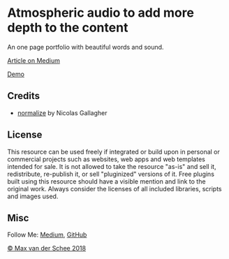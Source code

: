 # Atmospheric audio to add more depth to the content

An one page portfolio with beautiful words and sound.


[Article on Medium](https://medium.com/@maxvanderschee/the-muted-web-and-how-to-fix-it-5bdb65362e36)

[Demo](http://dev-attic.com/01.audio/atmosphere.html)

## Credits

- [normalize](github.com/necolas/normalize.css) by Nicolas Gallagher

## License
This resource can be used freely if integrated or build upon in personal or commercial projects such as websites, web apps and web templates intended for sale. It is not allowed to take the resource "as-is" and sell it, redistribute, re-publish it, or sell "pluginized" versions of it. Free plugins built using this resource should have a visible mention and link to the original work. Always consider the licenses of all included libraries, scripts and images used.

## Misc

Follow Me: [Medium](https://medium.com/@maxvanderschee), [GitHub](https://github.com/mvdschee)

[© Max van der Schee 2018](https://maxvanderschee.nl)